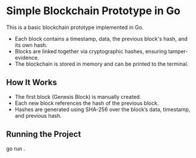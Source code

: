 # Simple Blockchain Prototype in Go

This is a basic blockchain prototype implemented in Go.  

- Each block contains a timestamp, data, the previous block's hash, and its own hash.
- Blocks are linked together via cryptographic hashes, ensuring tamper-evidence.
- The blockchain is stored in memory and can be printed to the terminal.

## How It Works

- The first block (Genesis Block) is manually created.
- Each new block references the hash of the previous block.
- Hashes are generated using SHA-256 over the block’s data, timestamp, and previous hash.

## Running the Project
go run .
